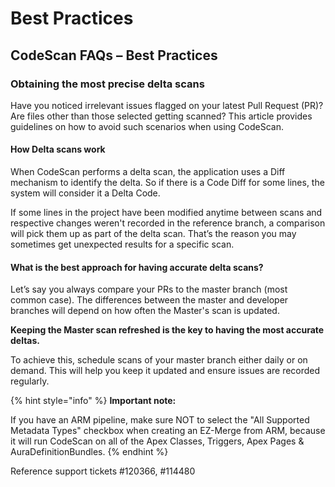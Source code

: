 # Best Practices

## CodeScan FAQs – Best Practices

### Obtaining the most precise delta scans

Have you noticed irrelevant issues flagged on your latest Pull Request (PR)? Are files other than those selected getting scanned? This article provides guidelines on how to avoid such scenarios when using CodeScan.

#### How Delta scans work

When CodeScan performs a delta scan, the application uses a Diff mechanism to identify the delta. So if there is a Code Diff for some lines, the system will consider it a Delta Code.

If some lines in the project have been modified anytime between scans and respective changes weren't recorded in the reference branch, a comparison will pick them up as part of the delta scan. That’s the reason you may sometimes get unexpected results for a specific scan.

#### What is the best approach for having accurate delta scans?&#x20;

Let’s say you always compare your PRs to the master branch (most common case). The differences between the master and developer branches will depend on how often the Master's scan is updated.

**Keeping the Master scan refreshed is the key to having the most accurate deltas.**

To achieve this, schedule scans of your master branch either daily or on demand. This will help you keep it updated and ensure issues are recorded regularly.

{% hint style="info" %}
**Important note:**&#x20;

If you have an ARM pipeline, make sure NOT to select the "All Supported Metadata Types" checkbox when creating an EZ-Merge from ARM, because it will run CodeScan on all of the Apex Classes, Triggers, Apex Pages & AuraDefinitionBundles.
{% endhint %}

Reference support tickets #120366, #114480&#x20;

